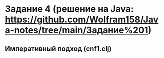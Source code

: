 # Задание 4 (решение на Java: https://github.com/Wolfram158/Java-notes/tree/main/Задание%201)
## Императивный подход (cnf1.clj)
